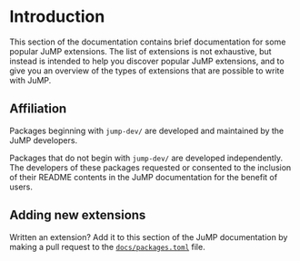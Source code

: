 # Introduction

This section of the documentation contains brief documentation for some popular
JuMP extensions. The list of extensions is not exhaustive, but instead is
intended to help you discover popular JuMP extensions, and to give you an
overview of the types of extensions that are possible to write with JuMP.

## Affiliation

Packages beginning with `jump-dev/` are developed and maintained by the
JuMP developers.

Packages that do not begin with `jump-dev/` are developed independently. The
developers of these packages requested or consented to the inclusion of their
README contents in the JuMP documentation for the benefit of users.

## Adding new extensions

Written an extension? Add it to this section of the JuMP documentation by making
a pull request to the [`docs/packages.toml`](https://github.com/jump-dev/JuMP.jl/blob/master/docs/packages.toml)
file.
